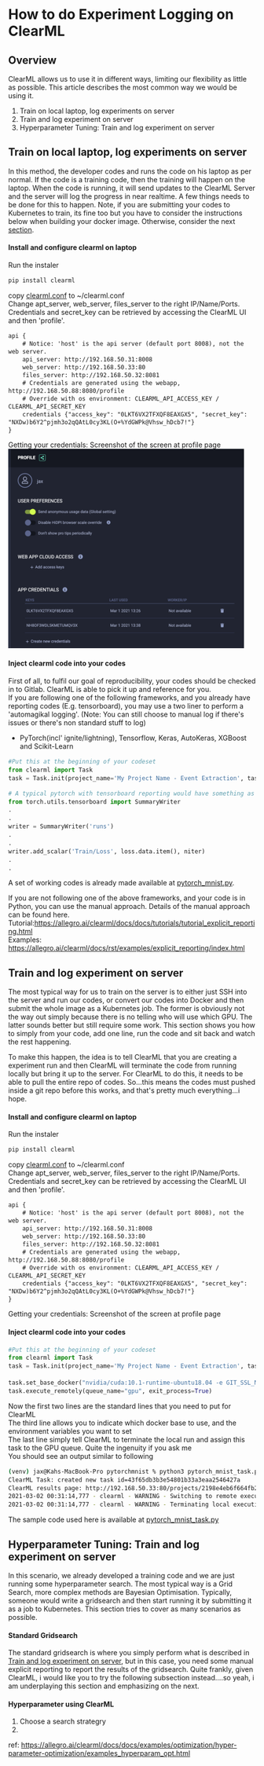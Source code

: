 # How to do Experiment Logging on ClearML

## Overview
ClearML allows us to use it in different ways, limiting our flexibility as little as possible. This article describes the most common way we would be using it.
1. Train on local laptop, log experiments on server
2. Train and log experiment on server
3. Hyperparameter Tuning: Train and log experiment on server


## Train on local laptop, log experiments on server
In this method, the developer codes and runs the code on his laptop as per normal. If the code is a training code, then the training will happen on the laptop. When the code is running, it will send updates to the ClearML Server and the server will log the progress in near realtime. A few things needs to be done for this to happen. Note, if you are submitting your codes to Kubernetes to train, its fine too but you have to consider the instructions below when building your docker image. Otherwise, consider the next [section](#train-and-log-experiment-on-server).

#### Install and configure clearml on laptop
Run the instaler
```bash
pip install clearml
```
copy [clearml.conf](clearml.conf) to ~/clearml.conf<br>
Change apt_server, web_server, files_server to the right IP/Name/Ports.<br> 
Credentials and secret_key can be retrieved by accessing the ClearML UI and then 'profile'.

```
api {
    # Notice: 'host' is the api server (default port 8008), not the web server.
    api_server: http://192.168.50.31:8008
    web_server: http://192.168.50.33:80
    files_server: http://192.168.50.32:8081
    # Credentials are generated using the webapp, http://192.168.50.88:8080/profile
    # Override with os environment: CLEARML_API_ACCESS_KEY / CLEARML_API_SECRET_KEY
    credentials {"access_key": "0LKT6VX2TFXQF8EAXGX5", "secret_key": "NXDw)b6Y2^pjmh3o2qQAtL0cy3KL(O+%YdGWPk@Vhsw_hDcb7!"}
}
```
Getting your credentials: Screenshot of the screen at profile page<br>
<img src="https://github.com/dhmlops/usage-examples/raw/main/clearml/clearml_credentials.png" width="480">

#### Inject clearml code into your codes
First of all, to fulfil our goal of reproducibility, your codes should be checked in to Gitlab. ClearML is able to pick it up and reference for you.<br>
If you are following one of the following frameworks, and you already have reporting codes (E.g. tensorboard), you may use a two liner to perform a 'automagikal logging'. (Note: You can still choose to manual log if there's issues or there's non standard stuff to log)
-  PyTorch(incl' ignite/lightning), Tensorflow, Keras, AutoKeras, XGBoost and Scikit-Learn
```python
#Put this at the beginning of your codeset
from clearml import Task
task = Task.init(project_name='My Project Name - Event Extraction', task_name='My Task Name - Dygie')
```
```python
# A typical pytorch with tensorboard reporting would have something as follows, these will be captured by ClearML automatically
from torch.utils.tensorboard import SummaryWriter
.
.
writer = SummaryWriter('runs')
.
.
writer.add_scalar('Train/Loss', loss.data.item(), niter)
.
.
```
A set of working codes is already made available at [pytorch_mnist.py](pytorch_mnist.py).


If you are not following one of the above frameworks, and your code is in Python, you can use the manual approach.
Details of the manual approach can be found here. <br>
Tutorial:https://allegro.ai/clearml/docs/docs/tutorials/tutorial_explicit_reporting.html <br>
Examples: https://allegro.ai/clearml/docs/rst/examples/explicit_reporting/index.html

## Train and log experiment on server
The most typical way for us to train on the server is to either just SSH into the server and run our codes, or convert our codes into Docker and then submit the whole image as a Kubernetes job. The former is obviously not the way out simply because there is no telling who will use which GPU. The latter sounds better but still require some work. This section shows you how to simply from your code, add one line, run the code and sit back and watch the rest happening.

To make this happen, the idea is to tell ClearML that you are creating a experiment run and then ClearML will terminate the code from running locally but bring it up to the server. For ClearML to do this, it needs to be able to pull the entire repo of codes. So...this means the codes must pushed inside a git repo before this works, and that's pretty much everything...i hope.

#### Install and configure clearml on laptop
Run the instaler
```bash
pip install clearml
```
copy [clearml.conf](clearml.conf) to ~/clearml.conf<br>
Change apt_server, web_server, files_server to the right IP/Name/Ports.<br> 
Credentials and secret_key can be retrieved by accessing the ClearML UI and then 'profile'.

```
api {
    # Notice: 'host' is the api server (default port 8008), not the web server.
    api_server: http://192.168.50.31:8008
    web_server: http://192.168.50.33:80
    files_server: http://192.168.50.32:8081
    # Credentials are generated using the webapp, http://192.168.50.88:8080/profile
    # Override with os environment: CLEARML_API_ACCESS_KEY / CLEARML_API_SECRET_KEY
    credentials {"access_key": "0LKT6VX2TFXQF8EAXGX5", "secret_key": "NXDw)b6Y2^pjmh3o2qQAtL0cy3KL(O+%YdGWPk@Vhsw_hDcb7!"}
}
```
Getting your credentials: Screenshot of the screen at profile page<br>

#### Inject clearml code into your codes
```python
#Put this at the beginning of your codeset
from clearml import Task
task = Task.init(project_name='My Project Name - Event Extraction', task_name='My Task Name - Dygie')

task.set_base_docker("nvidia/cuda:10.1-runtime-ubuntu18.04 -e GIT_SSL_NO_VERIFY=true")
task.execute_remotely(queue_name="gpu", exit_process=True)
```
Now the first two lines are the standard lines that you need to put for ClearML<br>
The third line allows you to indicate which docker base to use, and the environment variables you want to set<br>
The last line simply tell ClearML to terminate the local run and assign this task to the GPU queue. Quite the ingenuity if you ask me<br>
You should see an output similar to following
```bash
(venv) jax@Kahs-MacBook-Pro pytorchmnist % python3 pytorch_mnist_task.py
ClearML Task: created new task id=43f65db3b3e54801b33a3eaa2546427a
ClearML results page: http://192.168.50.33:80/projects/2198e4eb6f664fb29e35e2bb249796ed/experiments/43f65db3b3e54801b33a3eaa2546427a/output/log
2021-03-02 00:31:14,777 - clearml - WARNING - Switching to remote execution, output log page http://192.168.50.33:80/projects/2198e4eb6f664fb29e35e2bb249796ed/experiments/43f65db3b3e54801b33a3eaa2546427a/output/log
2021-03-02 00:31:14,777 - clearml - WARNING - Terminating local execution process
```
The sample code used here is available at [pytorch_mnist_task.py](pytorch_mnist_task.py)<br>
## Hyperparameter Tuning: Train and log experiment on server
In this scenario, we already developed a training code and we are just running some hyperparameter search. The most typical way is a Grid Search, more complex methods are Bayesian Optimisation. Typically, someone would write a gridsearch and then start running it by submitting it as a job to Kubernetes. This section tries to cover as many scenarios as possible.

#### Standard Gridsearch
The standard gridsearch is where you simply perform what is described in [Train and log experiment on server](#train-and-log-experiment-on-server), but in this case, you need some manual explicit reporting to report the results of the gridsearch. Quite frankly, given ClearML, i would like you to try the following subsection instead....so yeah, i am underplaying this section and emphasizing on the next.

#### Hyperparameter using ClearML
1. Choose a search strategry
2. 

ref: https://allegro.ai/clearml/docs/docs/examples/optimization/hyper-parameter-optimization/examples_hyperparam_opt.html






